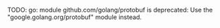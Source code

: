 TODO: go: module github.com/golang/protobuf is deprecated: Use the "google.golang.org/protobuf" module instead.
